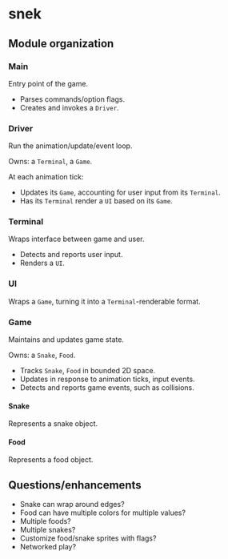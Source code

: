 # snek

## Module organization

### Main

Entry point of the game.

- Parses commands/option flags.
- Creates and invokes a `Driver`.

### Driver

Run the animation/update/event loop.

Owns: a `Terminal`, a `Game`.

At each animation tick:

- Updates its `Game`, accounting for user input from its `Terminal`.
- Has its `Terminal` render a `UI` based on its `Game`.

### Terminal

Wraps interface between game and user.

- Detects and reports user input.
- Renders a `UI`.

### UI

Wraps a `Game`, turning it into a `Terminal`-renderable format.

### Game

Maintains and updates game state.

Owns: a `Snake`, `Food`.

- Tracks `Snake`, `Food` in bounded 2D space.
- Updates in response to animation ticks, input events.
- Detects and reports game events, such as collisions.

#### Snake

Represents a snake object.

#### Food

Represents a food object.

## Questions/enhancements

- Snake can wrap around edges?
- Food can have multiple colors for multiple values?
- Multiple foods?
- Multiple snakes?
- Customize food/snake sprites with flags?
- Networked play?
